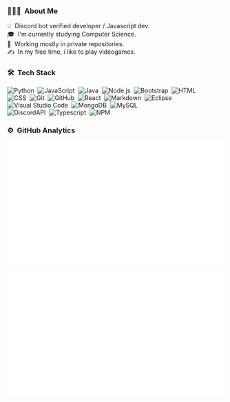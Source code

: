<!-- ## 👋 &nbsp;Hey there! I'm Grits -->

### 👨🏻‍💻 &nbsp;About Me

💡 &nbsp;Discord bot verified developer / Javascript dev.\
🎓 &nbsp;I'm currently studying Computer Science.\
🔨 &nbsp;Working mostly in private repositories.\
✍️ &nbsp;In my free time, i like to play videogames.
### 🛠 &nbsp;Tech Stack

![Python](https://img.shields.io/badge/-Python-05122A?style=flat&logo=python)&nbsp;
![JavaScript](https://img.shields.io/badge/-JavaScript-05122A?style=flat&logo=javascript)&nbsp;
![Java](https://img.shields.io/badge/-Java-05122A?style=flat&logo=Java&logoColor=FFA518)&nbsp;
![Node.js](https://img.shields.io/badge/-Node.js-05122A?style=flat&logo=node.js)&nbsp;
![Bootstrap](https://img.shields.io/badge/-Bootstrap-05122A?style=flat&logo=bootstrap&logoColor=563D7C)&nbsp;
![HTML](https://img.shields.io/badge/-HTML-05122A?style=flat&logo=HTML5)\
![CSS](https://img.shields.io/badge/-CSS-05122A?style=flat&logo=CSS3&logoColor=1572B6)&nbsp;
![Git](https://img.shields.io/badge/-Git-05122A?style=flat&logo=git)&nbsp;
![GitHub](https://img.shields.io/badge/-GitHub-05122A?style=flat&logo=github)&nbsp;
![React](https://img.shields.io/badge/-React-05122A?style=flat&logo=react)&nbsp;
![Markdown](https://img.shields.io/badge/-Markdown-05122A?style=flat&logo=markdown)&nbsp;
![Eclipse](https://img.shields.io/badge/-Eclipse-05122A?style=flat&logo=eclipse-ide&logoColor=2C2255)\
![Visual Studio Code](https://img.shields.io/badge/-Visual%20Studio%20Code-05122A?style=flat&logo=visual-studio-code&logoColor=007ACC)&nbsp;
![MongoDB](https://img.shields.io/badge/-MongoDB-05122A?style=flat&logo=mongodb)&nbsp;
![MySQL](https://img.shields.io/badge/-MySQL-05122A?style=flat&logo=mysql)\
![DiscordAPI](https://img.shields.io/badge/-DiscordAPI-05122A?style=flat&logo=discord)&nbsp;
![Typescript](https://img.shields.io/badge/-TypeScript-05122A?style=flat&logo=typescript)&nbsp;
![NPM](https://img.shields.io/badge/-NPM-05122A?style=flat&logo=npm)&nbsp;

### ⚙️ &nbsp;GitHub Analytics


![](https://github.com/PineAppleGrits/PineAppleGrits/blob/main/overview.svg)
![](https://github.com/PineAppleGrits/PineAppleGrits/blob/main/languages.svg)
